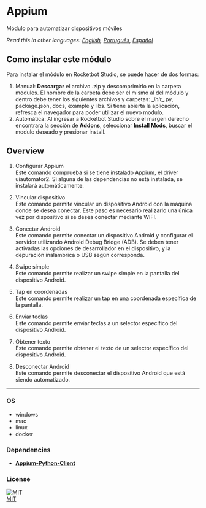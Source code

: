 # Appium
  
Módulo para automatizar dispositivos móviles  

*Read this in other languages: [English](README.md), [Português](README.pr.md), [Español](README.es.md)*

## Como instalar este módulo
  
Para instalar el módulo en Rocketbot Studio, se puede hacer de dos formas:
1. Manual: __Descargar__ el archivo .zip y descomprimirlo en la carpeta modules. El nombre de la carpeta debe ser el mismo al del módulo y dentro debe tener los siguientes archivos y carpetas: \__init__.py, package.json, docs, example y libs. Si tiene abierta la aplicación, refresca el navegador para poder utilizar el nuevo modulo.
2. Automática: Al ingresar a Rocketbot Studio sobre el margen derecho encontrara la sección de **Addons**, seleccionar **Install Mods**, buscar el modulo deseado y presionar install.  


## Overview


1. Configurar Appium  
Este comando comprueba si se tiene instalado Appium, el driver uiautomator2. Si alguna de las dependencias no está instalada, se instalará automáticamente.

2. Vincular dispositivo  
Este comando permite vincular un dispositivo Android con la máquina donde se desea conectar. Este paso es necesario realizarlo una única vez por dispositivo si se desea conectar mediante WIFI.

3. Conectar Android  
Este comando permite conectar un dispositivo Android y configurar el servidor utilizando Android Debug Bridge (ADB). Se deben tener activadas las opciones de desarrollador en el dispositivo, y la depuración inalámbrica o USB según corresponda.

4. Swipe simple  
Este comando permite realizar un swipe simple en la pantalla del dispositivo Android.

5. Tap en coordenadas  
Este comando permite realizar un tap en una coordenada específica de la pantalla.

6. Enviar teclas  
Este comando permite enviar teclas a un selector específico del dispositivo Android.

7. Obtener texto  
Este comando permite obtener el texto de un selector específico del dispositivo Android.

8. Desconectar Android  
Este comando permite desconectar el dispositivo Android que está siendo automatizado.  




----
### OS

- windows
- mac
- linux
- docker

### Dependencies
- [**Appium-Python-Client**](https://pypi.org/project/Appium-Python-Client/)
### License
  
![MIT](https://camo.githubusercontent.com/107590fac8cbd65071396bb4d04040f76cde5bde/687474703a2f2f696d672e736869656c64732e696f2f3a6c6963656e73652d6d69742d626c75652e7376673f7374796c653d666c61742d737175617265)  
[MIT](http://opensource.org/licenses/mit-license.ph)